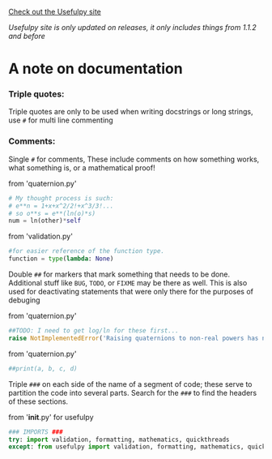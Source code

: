 [Check out the Usefulpy site](https://augustin007.github.io/usefulpy/)

_Usefulpy site is only updated on releases, it only includes things from 1.1.2 and before_

# A note on documentation

### Triple quotes:

Triple quotes are only to be used when writing docstrings or long strings, use `#` for multi line commenting

### Comments:

Single `#` for comments, These include comments on how something works, what something is, or a mathematical proof!

from 'quaternion.py'
```python
# My thought process is such:
# e**n = 1+x+x^2/2!+x^3/3!...
# so o**s = e**(ln(o)*s)
num = ln(other)*self
```

from 'validation.py'
```python
#for easier reference of the function type.
function = type(lambda: None)
```


Double `##` for markers that mark something that needs to be done. Additional stuff like `BUG`, `TODO`, or `FIXME` may be there as well.
This is also used for deactivating statements that were only there for the purposes of debuging

from 'quaternion.py'
```python
##TODO: I need to get log/ln for these first...
raise NotImplementedError('Raising quaternions to non-real powers has not been implemented yet')
```

from 'quaternion.py'
```python
##print(a, b, c, d)
```

Triple `###` on each side of the name of a segment of code; these serve to partition the code into several parts. Search for the `###` to find the headers of these sections.

from '__init__.py' for usefulpy
```python
### IMPORTS ###
try: import validation, formatting, mathematics, quickthreads
except: from usefulpy import validation, formatting, mathematics, quickthreads
```

